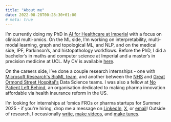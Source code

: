 ```yaml
---
title: "About me"
date: 2022-08-28T00:28:30+01:00
# meta: true
---
```


I’m currently doing my PhD in [AI for Healthcare at Imperial](https://ai4health.io/) with a focus on clinical multi-omics. On the ML side, I’m working on interpretability, multi-modal learning, graph and topological ML, and NLP, and on the medical side, IPF, Parkinson’s, and histopathology workflows. Before the PhD, I did a bachelor’s in maths and computer science at Imperial and a master’s in precision medicine at UCL. My CV is available [here](../data/CV_231224.pdf).

On the careers side, I’ve done a couple research internships - one with [Microsoft Research's BioML team](https://www.microsoft.com/en-us/research/theme/biomedical-ml/), and another between the [NHS](https://nhsengland.github.io/datascience/) and [Great Ormond Street Hospital's](https://www.goshdrive.com/) Data Science teams. I was also a fellow at [No Patient Left Behind](https://www.nopatientleftbehind.org/), an organisation dedicated to making pharma innovation affordable via health insurance reform in the US.

I’m looking for internships at ‘omics FROs or pharma startups for Summer 2025 - if you're hiring, drop me a message on [LinkedIn](https://uk.linkedin.com/in/avish-vijayaraghavan), [X](https://x.com/avishvj), or [email](mailto:avish.vijayaraghavan17@imperial.ac.uk)! Outside of research, I occasionally [write](https://avishvj.github.io/), [make videos](https://www.youtube.com/@avishvijayaraghavan), and [make tunes](https://open.spotify.com/artist/77JwWnM4Tq5EOanhEguNuw).